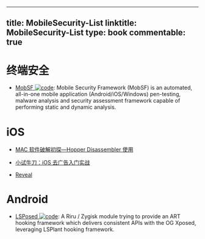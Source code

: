 
---
title: MobileSecurity-List
linktitle: MobileSecurity-List
type: book
commentable: true
---

# 终端安全

- [MobSF ![code](https://ng-tech.icu/assets/code.svg)](https://github.com/MobSF/Mobile-Security-Framework-MobSF): Mobile Security Framework (MobSF) is an automated, all-in-one mobile application (Android/iOS/Windows) pen-testing, malware analysis and security assessment framework capable of performing static and dynamic analysis.

# iOS

- [MAC 软件破解初探—Hopper Disassembler 使用](http://www.52pojie.cn/thread-226930-1-1.html)

- [小试牛刀：iOS 去广告入门实战](http://www.freebuf.com/articles/terminal/77386.html)

- [Reveal](http://revealapp.com/)

# Android

- [LSPosed ![code](https://ng-tech.icu/assets/code.svg)](https://github.com/LSPosed/LSPosed): A Riru / Zygisk module trying to provide an ART hooking framework which delivers consistent APIs with the OG Xposed, leveraging LSPlant hooking framework.

    